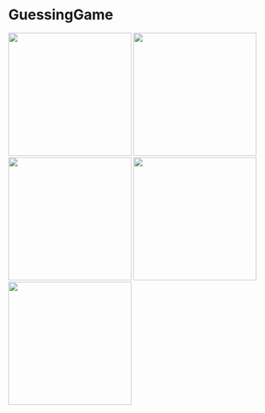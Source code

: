 # GuessingGame

<img src="https://user-images.githubusercontent.com/114837272/208750373-9aa3c6c5-1f75-40b2-863a-25b67ded0976.mp4" width="245"/> <img src="https://user-images.githubusercontent.com/114837272/208751463-827e861d-f5a0-4db1-9947-006e91e59c4e.png" width="245"/> <img src="https://user-images.githubusercontent.com/114837272/208751474-aacc3c85-27f7-4bfe-acfb-34504938c6a3.png" width="245"/> <img src="https://user-images.githubusercontent.com/114837272/208751477-3a95aa24-0945-4831-81c4-d10d1f36ab7e.png" width="245"/>  <img src="https://user-images.githubusercontent.com/114837272/208751486-5e766bb3-ab48-401c-b857-f71612cb3994.png" width="245"/>  
